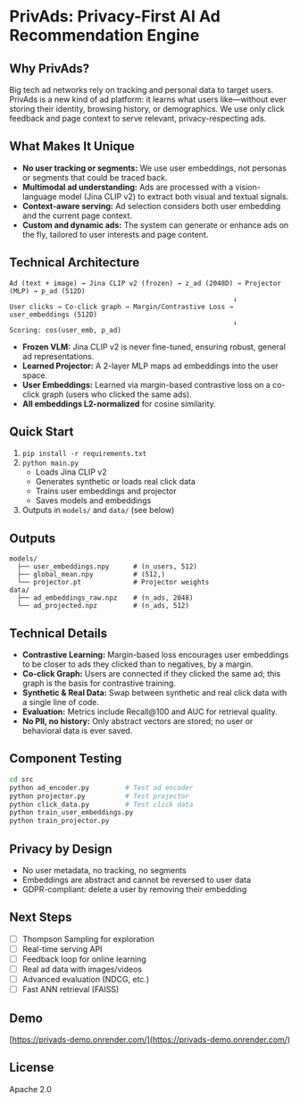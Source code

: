 
# PrivAds: Privacy-First AI Ad Recommendation Engine

## Why PrivAds?
Big tech ad networks rely on tracking and personal data to target users. PrivAds is a new kind of ad platform: it learns what users like—without ever storing their identity, browsing history, or demographics. We use only click feedback and page context to serve relevant, privacy-respecting ads.

## What Makes It Unique
- **No user tracking or segments:** We use user embeddings, not personas or segments that could be traced back.
- **Multimodal ad understanding:** Ads are processed with a vision-language model (Jina CLIP v2) to extract both visual and textual signals.
- **Context-aware serving:** Ad selection considers both user embedding and the current page context.
- **Custom and dynamic ads:** The system can generate or enhance ads on the fly, tailored to user interests and page content.

## Technical Architecture
```
Ad (text + image) → Jina CLIP v2 (frozen) → z_ad (2048D) → Projector (MLP) → p_ad (512D)
                                                        ↓
User clicks → Co-click graph → Margin/Contrastive Loss → user_embeddings (512D)
                                                        ↓
Scoring: cos(user_emb, p_ad)
```
- **Frozen VLM:** Jina CLIP v2 is never fine-tuned, ensuring robust, general ad representations.
- **Learned Projector:** A 2-layer MLP maps ad embeddings into the user space.
- **User Embeddings:** Learned via margin-based contrastive loss on a co-click graph (users who clicked the same ads).
- **All embeddings L2-normalized** for cosine similarity.

## Quick Start
1. `pip install -r requirements.txt`
2. `python main.py`  
   - Loads Jina CLIP v2
   - Generates synthetic or loads real click data
   - Trains user embeddings and projector
   - Saves models and embeddings
3. Outputs in `models/` and `data/` (see below)

## Outputs
```
models/
  ├── user_embeddings.npy      # (n_users, 512)
  ├── global_mean.npy          # (512,)
  └── projector.pt             # Projector weights
data/
  ├── ad_embeddings_raw.npz    # (n_ads, 2048)
  └── ad_projected.npz         # (n_ads, 512)
```

## Technical Details
- **Contrastive Learning:** Margin-based loss encourages user embeddings to be closer to ads they clicked than to negatives, by a margin.
- **Co-click Graph:** Users are connected if they clicked the same ad; this graph is the basis for contrastive training.
- **Synthetic & Real Data:** Swap between synthetic and real click data with a single line of code.
- **Evaluation:** Metrics include Recall@100 and AUC for retrieval quality.
- **No PII, no history:** Only abstract vectors are stored; no user or behavioral data is ever saved.

## Component Testing
```bash
cd src
python ad_encoder.py         # Test ad encoder
python projector.py          # Test projector
python click_data.py         # Test click data
python train_user_embeddings.py
python train_projector.py
```

## Privacy by Design
- No user metadata, no tracking, no segments
- Embeddings are abstract and cannot be reversed to user data
- GDPR-compliant: delete a user by removing their embedding

## Next Steps
- [ ] Thompson Sampling for exploration
- [ ] Real-time serving API
- [ ] Feedback loop for online learning
- [ ] Real ad data with images/videos
- [ ] Advanced evaluation (NDCG, etc.)
- [ ] Fast ANN retrieval (FAISS)

## Demo
[https://privads-demo.onrender.com/](https://privads-demo.onrender.com/)

## License
Apache 2.0
